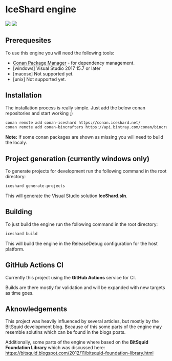 # IceShard engine

![](https://github.com/iceshard-engine/engine/workflows/.github/workflows/Nightly/badge.svg)
![](https://github.com/iceshard-engine/engine/workflows/.github/workflows/Validation/badge.svg)

## Prerequesites 
To use this engine you will need the following tools: 
* [Conan Package Manager](https://conan.io/) - for dependency management.
* \[windows\] Visual Studio 2017 15.7 or later
* \[macosx\] Not supported yet.
* \[unix\] Not supported yet.

## Installation
The installation process is really simple. 
Just add the below conan repositories and start working ;)

```bash
conan remote add conan-iceshard https://conan.iceshard.net/
conan remote add conan-bincrafters https://api.bintray.com/conan/bincrafters/public-conan
```

**Note:** If some conan packages are shown as missing you will need to build the localy.

## Project generation (currently windows only)
To generate projects for development run the following command in the root directory:
```bash
iceshard generate-projects
```

This will generate the Visual Studio solution **IceShard.sln**.

## Building 
To just build the engine run the following command in the root directory:

```bash
iceshard build
```

This will build the engine in the ReleaseDebug configuration for the host platform.

## GitHub Actions CI

Currently this project using the **GitHub Actions** service for CI. 

Builds are there mostly for validation and will be expanded with new targets as time goes.

## Aknowledgements 

This project was heavily influenced by several articles, but mostly by the BitSquid development blog.
Because of this some parts of the engine may resemble solutins which can be found in the blogs posts. 

Additionally, some parts of the engine where based on the **BitSquid Foundation Library** which was discussed here: 
https://bitsquid.blogspot.com/2012/11/bitsquid-foundation-library.html

